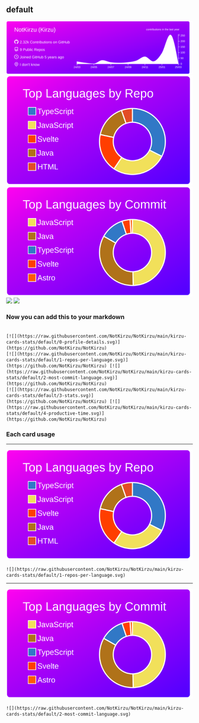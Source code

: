 ## default

[![](./0-profile-details.svg)](https://github.com/NotKirzu/NotKirzu)
[![](./1-repos-per-language.svg)](https://github.com/NotKirzu/NotKirzu) [![](./2-most-commit-language.svg)](https://github.com/NotKirzu/NotKirzu)
[![](./3-stats.svg)](https://github.com/NotKirzu/NotKirzu) [![](./4-productive-time.svg)](https://github.com/NotKirzu/NotKirzu)
### Now you can add this to your markdown
```

[![](https://raw.githubusercontent.com/NotKirzu/NotKirzu/main/kirzu-cards-stats/default/0-profile-details.svg)](https://github.com/NotKirzu/NotKirzu)
[![](https://raw.githubusercontent.com/NotKirzu/NotKirzu/main/kirzu-cards-stats/default/1-repos-per-language.svg)](https://github.com/NotKirzu/NotKirzu) [![](https://raw.githubusercontent.com/NotKirzu/NotKirzu/main/kirzu-cards-stats/default/2-most-commit-language.svg)](https://github.com/NotKirzu/NotKirzu)
[![](https://raw.githubusercontent.com/NotKirzu/NotKirzu/main/kirzu-cards-stats/default/3-stats.svg)](https://github.com/NotKirzu/NotKirzu) [![](https://raw.githubusercontent.com/NotKirzu/NotKirzu/main/kirzu-cards-stats/default/4-productive-time.svg)](https://github.com/NotKirzu/NotKirzu)

```

### Each card usage
---

![](./1-repos-per-language.svg)

```
![](https://raw.githubusercontent.com/NotKirzu/NotKirzu/main/kirzu-cards-stats/default/1-repos-per-language.svg)
```

    

---

![](./2-most-commit-language.svg)

```
![](https://raw.githubusercontent.com/NotKirzu/NotKirzu/main/kirzu-cards-stats/default/2-most-commit-language.svg)
```

    

